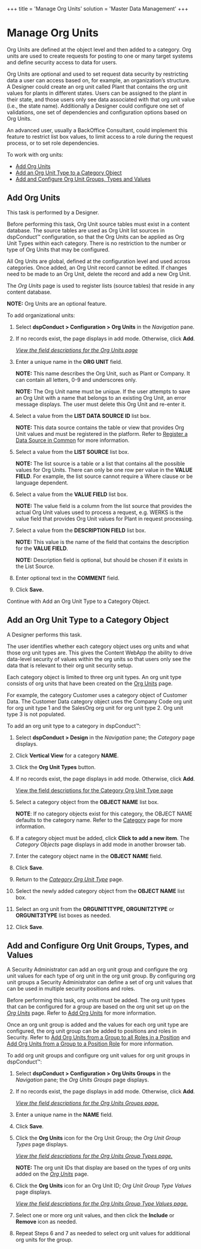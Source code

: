 +++
title = 'Manage Org Units'
solution = 'Master Data Management'
+++

# Manage Org Units

Org Units are defined at the object level and then added to a category.
Org units are used to create requests for posting to one or many target
systems and define security access to data for users.

Org Units are optional and used to set request data security by
restricting data a user can access based on, for example, an
organization’s structure. A Designer could create an org unit called
Plant that contains the org unit values for plants in different states.
Users can be assigned to the plant in their state, and those users only
see data associated with that org unit value (i.e., the state name).
Additionally a Designer could configure one set of validations, one set
of dependencies and configuration options based on Org Units.

An advanced user, usually a BackOffice Consultant, could implement this
feature to restrict list box values, to limit access to a role during
the request process, or to set role dependencies.

To work with org units:

  - [Add Org Units](#Add_Org_Units)
  - [Add an Org Unit Type to a Category
    Object](#Add_an_Org_Unit_Type_to_a_Category_Object)
  - [Add and Configure Org Unit Groups, Types and
    Values](#Add_and_Configure_Org_Unit_Groups,_Types,_and_Values)

## <span id="Add_Org_Units"></span>Add Org Units

This task is performed by a Designer.

Before performing this task, Org Unit source tables must exist in a
content database. The source tables are used as Org Unit list sources in
dspConduct™ configuration, so that the Org Units can be applied as Org
Unit Types within each category. There is no restriction to the number
or type of Org Units that may be configured.

All Org Units are global, defined at the configuration level and used
across categories. Once added, an Org Unit record cannot be edited. If
changes need to be made to an Org Unit, delete the record and add a new
Org Unit.

The *Org Units* page is used to register lists (source tables) that
reside in any content database.

<span style="font-weight: bold;">NOTE:</span> Org Units are an optional
feature.

To add organizational units:

1.  Select <span style="font-weight: bold;">dspConduct </span>**\>
    Configuration \> Org Units** in the *Navigation* pane.

2.  If no records exist, the page displays in add mode. Otherwise, click
    **Add**.
    
    *<span style="color: #0000ff;">[View the field descriptions for the
    Org Units page](../Page_Desc/Org_Units)</span>*

3.  Enter a unique name in the **ORG UNIT** field.
    
    **NOTE:** This name describes the Org Unit, such as Plant or
    Company. It can contain all letters, 0-9 and underscores only.
    
    **NOTE:** The Org Unit name must be unique. If the user attempts to
    save an Org Unit with a name that belongs to an existing Org Unit,
    an error message displays. The user must delete this Org Unit and
    re-enter it.

4.  Select a value from the **LIST DATA SOURCE ID** list box.
    
    **NOTE:** This data source contains the table or view that provides
    Org Unit values and must be registered in the platform. Refer to
    [Register a Data Source in
    Common](../../../Platform/Common/Use_Cases/Register_a_Data_Source_in_Common)
    for more information.

5.  Select a value from the **LIST SOURCE** list box.
    
    **NOTE:** The list source is a table or a list that contains all the
    possible values <span style="text-indent: -20px;">for Org Units.
    There can only be one row per value in the **VALUE FIELD**. For
    example, </span><span style="text-indent: -20px;">the list source
    cannot require a Where clause or be language dependent.</span>

6.  Select a value from the **VALUE FIELD** list box.
    
    **NOTE:** The value field is a column from the list source that
    provides the actual Org Unit values used to process a request, e.g.
    WERKS is the value field that provides Org Unit values for Plant in
    request processing.

7.  Select a value from the **DESCRIPTION FIELD** list box.
    
    **NOTE:** This value is the name of the field that contains the
    description for the <span style="font-weight: bold;">VALUE
    FIELD</span>.
    
    **NOTE:** Description field is optional, but should be chosen if it
    exists in the List Source.

8.  Enter optional text in the **COMMENT** field.

9.  Click <span style="font-weight: bold;">Save.</span>

Continue with Add an Org Unit Type to a Category
Object.

## <span id="Add_an_Org_Unit_Type_to_a_Category_Object"></span>Add an Org Unit Type to a Category Object

A Designer performs this task.

The user identifies whether each category object uses org units and what
those org unit types are. This gives the Content WebApp the ability to
drive data-level security of values within the org units so that users
only see the data that is relevant to their org unit security setup.

Each category object is limited to three org unit types. An org unit
type consists of org units that have been created on the [Org
Units](../Page_Desc/Org_Units) page.

For example, the category Customer uses a category object of Customer
Data. The Customer Data category object uses the Company Code org unit
for org unit type 1 and the SalesOrg org unit for org unit type 2. Org
unit type 3 is not populated.

To add an org unit type to a category in dspConduct™:

1.  Select <span style="font-weight: bold;">dspConduct </span>**\>
    Design** in the *Navigation* pane; the *Category* page displays.

2.  Click <span style="font-weight: bold;">Vertical View</span> for a
    category **NAME**.

3.  Click the **Org Unit Types** button.

4.  If no records exist, the page displays in add mode. Otherwise, click
    **Add**.
    
    [View the field descriptions for the Category Org Unit Type
    page](../Page_Desc/Category_Org_Unit_Type)

5.  Select a category object from the **OBJECT NAME** list box.
    
    **NOTE**: If no category objects exist for this category, the OBJECT
    NAME defaults to the category name. Refer to the
    [Category](../Page_Desc/Category_H) page for more information.

6.  If a category object must be added, click **Click to add a new
    item**. The *Category Objects* page displays in add mode in another
    browser tab.

7.  Enter the category object name in the **OBJECT NAME** field.

8.  Click **Save**.

9.  Return to the *[Category Org Unit
    Type](../Page_Desc/Category_Org_Unit_Type)* page.

10. Select the newly added category object from the **OBJECT NAME** list
    box.

11. Select an org unit from the **ORGUNIT1TYPE, ORGUNIT2TYPE** or
    **ORGUNIT3TYPE** list boxes as needed.

12. Click
**Save**.

## <span id="Add_and_Configure_Org_Unit_Groups,_Types,_and_Values"></span>Add and Configure Org Unit Groups, Types, and Values

A Security Administrator can add an org unit group and configure the org
unit values for each type of org unit in the org unit group. By
configuring org unit groups a Security Administrator can define a set of
org unit values that can be used in multiple security positions and
roles.

Before performing this task, org units must be added. The org unit types
that can be configured for a group are based on the org unit set up on
the <span style="font-style: italic;">[Org
Units](../Page_Desc/Org_Units)</span> page. Refer to [Add Org
Units](Manage_Org_Units#Add_Org_Units) for more information.

Once an org unit group is added and the values for each org unit type
are configured, the org unit group can be added to positions and roles
in Security. Refer to [Add Org Units from a Group to all Roles in a
Position](Add_Org_Units_from_a_Group_to_Roles#Add_Org_Units_from_a_Group_to_all_Roles_in_a_Position)
and [Add Org Units from a Group to a Position
Role](Add_Org_Units_from_a_Group_to_Roles#Add_Org_Units_from_a_Group_to_a_Position_Role)
for more information.

To add org unit groups and configure org unit values for org unit groups
in dspConduct™:

1.  Select <span style="font-weight: bold;">dspConduct \>
    </span>**Configuration \> Org Units Groups** in the *Navigation*
    pane; the *Org Units Groups* page displays.

2.  If no records exist, the page displays in add mode. Otherwise, click
    **Add**.
    
    *[View the field descriptions for the Org Units Groups
    page.](../Page_Desc/Org_Unit_Groups)*

3.  Enter a unique name in the **NAME** field.

4.  Click **Save**.

5.  Click the **Org Units** icon for the Org Unit Group; the *Org Unit
    Group Types* page displays.
    
    *[View the field descriptions for the Org Units Group Types
    page.](../Page_Desc/Org_Unit_Group_Types)*
    
    **NOTE:** The org unit IDs that display are based on the types of
    org units added on the *[Org Units](../Page_Desc/Org_Units)*
    page.

6.  Click the **Org Units** icon for an Org Unit ID; *Org Unit Group
    Type Values* page displays.
    
    *[View the field descriptions for the Org Units Group Type Values
    page.](../Page_Desc/Org_Unit_Group_Type_Values)*

7.  Select one or more org unit values, and then click the
    <span style="font-weight: bold;">Include</span> or
    <span style="font-weight: bold;">Remove</span> icon as needed.

8.  Repeat Steps 6 and 7 as needed to select org unit values for
    additional org units for the group.
